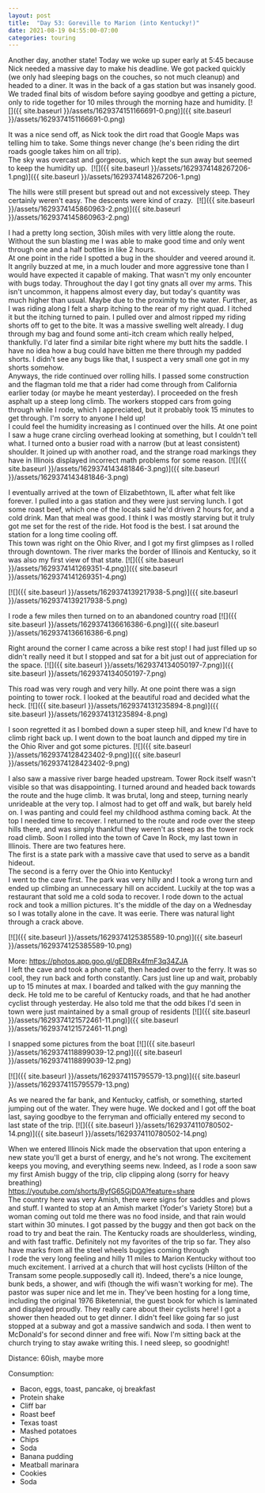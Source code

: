 ```yaml
---
layout: post
title:  "Day 53: Goreville to Marion (into Kentucky!)"
date: 2021-08-19 04:55:00-07:00
categories: touring
---
```

Another day, another state! Today we woke up super early at 5:45 because Nick needed a massive day to make his deadline. We got packed quickly (we only had sleeping bags on the couches, so not much cleanup) and headed to a diner. It was in the back of a gas station but was insanely good. We traded final bits of wisdom before saying goodbye and getting a picture, only to ride together for 10 miles through the morning haze and humidity.
[![]({{ site.baseurl }}/assets/1629374151166691-0.png)]({{ site.baseurl }}/assets/1629374151166691-0.png)
  
It was a nice send off, as Nick took the dirt road that Google Maps was telling him to take. Some things never change (he's been riding the dirt roads google takes him on all trip).  
The sky was overcast and gorgeous, which kept the sun away but seemed to keep the humidity up. 
[![]({{ site.baseurl }}/assets/1629374148267206-1.png)]({{ site.baseurl }}/assets/1629374148267206-1.png)
  
The hills were still present but spread out and not excessively steep. They certainly weren't easy. The descents were kind of crazy. 
[![]({{ site.baseurl }}/assets/1629374145860963-2.png)]({{ site.baseurl }}/assets/1629374145860963-2.png)
  
I had a pretty long section, 30ish miles with very little along the route. Without the sun blasting me I was able to make good time and only went through one and a half bottles in like 2 hours.   
At one point in the ride I spotted a bug in the shoulder and veered around it. It angrily buzzed at me, in a much louder and more aggressive tone than I would have expected it capable of making. That wasn't my only encounter with bugs today. Throughout the day I got tiny gnats all over my arms. This isn't uncommon, it happens almost every day, but today's quantity was much higher than usual. Maybe due to the proximity to the water. Further, as I was riding along I felt a sharp itching to the rear of my right quad. I itched it but the itching turned to pain. I pulled over and almost ripped my riding shorts off to get to the bite. It was a massive swelling welt already. I dug through my bag and found some anti-itch cream which really helped, thankfully. I'd later find a similar bite right where my butt hits the saddle. I have no idea how a bug could have bitten me there through my padded shorts. I didn't see any bugs like that, I suspect a very small one got in my shorts somehow.  
Anyways, the ride continued over rolling hills. I passed some construction and the flagman told me that a rider had come through from California earlier today (or maybe he meant yesterday). I proceeded on the fresh asphalt up a steep long climb. The workers stopped cars from going through while I rode, which I appreciated, but it probably took 15 minutes to get through. I'm sorry to anyone I held up!  
I could feel the humidity increasing as I continued over the hills. At one point I saw a huge crane circling overhead looking at something, but I couldn't tell what. I turned onto a busier road with a narrow (but at least consistent) shoulder. It joined up with another road, and the strange road markings they have in Illinois displayed incorrect math problems for some reason.
[![]({{ site.baseurl }}/assets/1629374143481846-3.png)]({{ site.baseurl }}/assets/1629374143481846-3.png)
  
I eventually arrived at the town of Elizabethtown, IL after what felt like forever. I pulled into a gas station and they were just serving lunch. I got some roast beef, which one of the locals said he'd driven 2 hours for, and a cold drink. Man that meal was good. I think I was mostly starving but it truly got me set for the rest of the ride. Hot food is the best. I sat around the station for a long time cooling off.  
This town was right on the Ohio River, and I got my first glimpses as I rolled through downtown. The river marks the border of Illinois and Kentucky, so it was also my first view of that state.
[![]({{ site.baseurl }}/assets/1629374141269351-4.png)]({{ site.baseurl }}/assets/1629374141269351-4.png)

[![]({{ site.baseurl }}/assets/1629374139217938-5.png)]({{ site.baseurl }}/assets/1629374139217938-5.png)
  
I rode a few miles then turned on to an abandoned country road
[![]({{ site.baseurl }}/assets/1629374136616386-6.png)]({{ site.baseurl }}/assets/1629374136616386-6.png)
  
Right around the corner I came across a bike rest stop! I had just filled up so didn't really need it but I stopped and sat for a bit just out of appreciation for the space.
[![]({{ site.baseurl }}/assets/1629374134050197-7.png)]({{ site.baseurl }}/assets/1629374134050197-7.png)
  
This road was very rough and very hilly. At one point there was a sign pointing to tower rock. I looked at the beautiful road and decided what the heck.
[![]({{ site.baseurl }}/assets/1629374131235894-8.png)]({{ site.baseurl }}/assets/1629374131235894-8.png)
  
I soon regretted it as I bombed down a super steep hill, and knew I'd have to climb right back up. I went down to the boat launch and dipped my tire in the Ohio River and got some pictures.
[![]({{ site.baseurl }}/assets/1629374128423402-9.png)]({{ site.baseurl }}/assets/1629374128423402-9.png)
  
I also saw a massive river barge headed upstream. Tower Rock itself wasn't visible so that was disappointing. I turned around and headed back towards the route and the huge climb. It was brutal, long and steep, turning nearly unrideable at the very top. I almost had to get off and walk, but barely held on. I was panting and could feel my childhood asthma coming back. At the top I needed time to recover. I returned to the route and rode over the steep hills there, and was simply thankful they weren't as steep as the tower rock road climb. Soon I rolled into the town of Cave In Rock, my last town in Illinois. There are two features here.  
The first is a state park with a massive cave that used to serve as a bandit hideout.   
The second is a ferry over the Ohio into Kentucky!  
I went to the cave first. The park was very hilly and I took a wrong turn and ended up climbing an unnecessary hill on accident. Luckily at the top was a restaurant that sold me a cold soda to recover. I rode down to the actual rock and took a million pictures. It's the middle of the day on a Wednesday so I was totally alone in the cave. It was eerie. There was natural light through a crack above.   

[![]({{ site.baseurl }}/assets/1629374125385589-10.png)]({{ site.baseurl }}/assets/1629374125385589-10.png)
  
More: <https://photos.app.goo.gl/gEDBRx4fmF3q34ZJA>  
I left the cave and took a phone call, then headed over to the ferry. It was so cool, they run back and forth constantly. Cars just line up and wait, probably up to 15 minutes at max. I boarded and talked with the guy manning the deck. He told me to be careful of Kentucky roads, and that he had another cyclist through yesterday. He also told me that the odd bikes I'd seen in town were just maintained by a small group of residents
[![]({{ site.baseurl }}/assets/1629374121572461-11.png)]({{ site.baseurl }}/assets/1629374121572461-11.png)
  
I snapped some pictures from the boat
[![]({{ site.baseurl }}/assets/1629374118899039-12.png)]({{ site.baseurl }}/assets/1629374118899039-12.png)

[![]({{ site.baseurl }}/assets/1629374115795579-13.png)]({{ site.baseurl }}/assets/1629374115795579-13.png)
  
As we neared the far bank, and Kentucky, catfish, or something, started jumping out of the water. They were huge. We docked and I got off the boat last, saying goodbye to the ferryman and officially entered my second to last state of the trip.
[![]({{ site.baseurl }}/assets/1629374110780502-14.png)]({{ site.baseurl }}/assets/1629374110780502-14.png)
  
When we entered Illinois Nick made the observation that upon entering a new state you'll get a burst of energy, and he's not wrong. The excitement keeps you moving, and everything seems new. Indeed, as I rode a soon saw my first Amish buggy of the trip, clip clipping along (sorry for heavy breathing)  
<https://youtube.com/shorts/ByfG65GjD0A?feature=share>  
The country here was very Amish, there were signs for saddles and plows and stuff. I wanted to stop at an Amish market (Yoder's Variety Store) but a woman coming out told me there was no food inside, and that rain would start within 30 minutes. I got passed by the buggy and then got back on the road to try and beat the rain. The Kentucky roads are shoulderless, winding, and with fast traffic. Definitely not my favorites of the trip so far. They also have marks from all the steel wheels buggies coming through  
I rode the very long feeling and hilly 11 miles to Marion Kentucky without too much excitement. I arrived at a church that will host cyclists (Hilton of the Transam some people.supposedly call it). Indeed, there's a nice lounge, bunk beds, a shower, and wifi (though the wifi wasn't working for me). The pastor was super nice and let me in. They've been hosting for a long time, including the original 1976 Biketennial, the guest book for which is laminated and displayed proudly. They really care about their cyclists here! I got a shower then headed out to get dinner. I didn't feel like going far so just stopped at a subway and got a massive sandwich and soda. I then went to McDonald's for second dinner and free wifi. Now I'm sitting back at the church trying to stay awake writing this. I need sleep, so goodnight!  


Distance: 60ish, maybe more

Consumption:
- Bacon, eggs, toast, pancake, oj breakfast
- Protein shake
- Cliff bar
- Roast beef
- Texas toast
- Mashed potatoes
- Chips
- Soda
- Banana pudding
- Meatball marinara
- Cookies
- Soda
